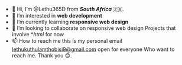 - 👋 Hi, I’m @Lethu365D from ***South Africa*** 🇿🇦. 
- 👀 I’m interested in **web development** 
- 🌱 I’m currently learning **responsive web design** 
- 💞️ I’m looking to collaborate on responsive web design 
     Projects that involve **html* for now
- 📫 How to reach me this is my personal email lethukuthulamthobisi9@gmail.com open for everyone 
     Who want to reach me. Thank you 😊. 

<!---
Lethu365D/Lethu365D is a ✨ special ✨ repository because its `README.md` (this file) appears on your GitHub profile.
You can click the Preview link to take a look at your changes.
--->
